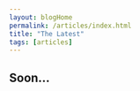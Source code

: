 ```yaml
---
layout: blogHome
permalink: /articles/index.html
title: "The Latest"
tags: [articles]
---
```


## Soon...
